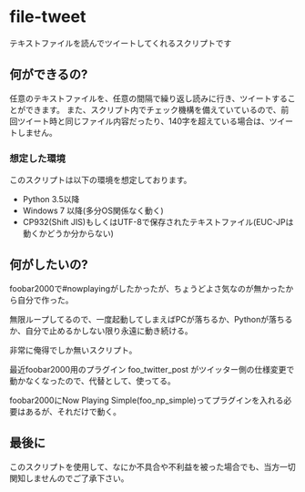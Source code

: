 # file-tweet
テキストファイルを読んでツイートしてくれるスクリプトです

## 何ができるの?
任意のテキストファイルを、任意の間隔で繰り返し読みに行き、ツイートすることができます。
また、スクリプト内でチェック機構を備えていているので、前回ツイート時と同じファイル内容だったり、140字を超えている場合は、ツイートしません。

### 想定した環境
このスクリプトは以下の環境を想定しております。
- Python 3.5以降
- Windows 7 以降(多分OS関係なく動く)
- CP932(Shift JIS)もしくはUTF-8で保存されたテキストファイル(EUC-JPは動くかどうか分からない)


## 何がしたいの?
foobar2000で#nowplayingがしたかったが、ちょうどよさ気なのが無かったから自分で作った。

無限ループしてるので、一度起動してしまえばPCが落ちるか、Pythonが落ちるか、自分で止めるかしない限り永遠に動き続ける。

非常に俺得でしか無いスクリプト。

最近foobar2000用のプラグイン foo_twitter_post がツイッター側の仕様変更で動かなくなったので、代替として、使ってる。

foobar2000にNow Playing Simple(foo_np_simple)ってプラグインを入れる必要はあるが、それだけで動く。

## 最後に
このスクリプトを使用して、なにか不具合や不利益を被った場合でも、当方一切関知しませんのでご了承下さい。
